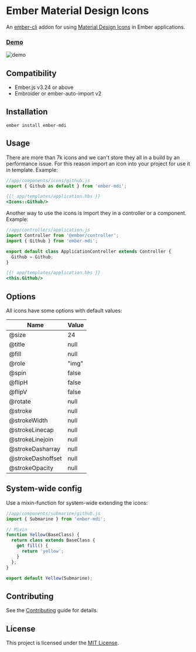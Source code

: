 Ember Material Design Icons
==============================================================================

An [ember-cli](http://www.ember-cli.com) addon for using [Material Design Icons](https://materialdesignicons.com/) in Ember applications.

### [Demo](https://kaermorchen.github.io/ember-mdi/)

![demo](https://user-images.githubusercontent.com/11972062/216624380-2441ee4c-5040-4ae2-9d48-e00ad42c653b.png)

Compatibility
------------------------------------------------------------------------------

* Ember.js v3.24 or above
* Embroider or ember-auto-import v2


Installation
------------------------------------------------------------------------------

```
ember install ember-mdi
```

Usage
------------------------------------------------------------------------------
There are more than 7k icons and we can't store they all in a build by an performance issue. For this reason import an icon into your project for use it in template. Example:

```js
//app/components/icons/github.js
export { Github as default } from 'ember-mdi';
```
```hbs
{{! app/templates/application.hbs }}
<Icons::Github/>
```

Another way to use the icons is import they in a controller or a component. Example:

```js
//app/controllers/application.js
import Controller from '@ember/controller';
import { Github } from 'ember-mdi';

export default class ApplicationController extends Controller {
  Github = Github;
}
```
```hbs
{{! app/templates/application.hbs }}
<this.Github/>
```

Options
------------------------------------------------------------------------------

All icons have some options with default values:

| Name              | Value |
|-------------------|-------|
| @size             | 24    |
| @title            | null  |
| @fill             | null  |
| @role             | "img" |
| @spin             | false |
| @flipH            | false |
| @flipV            | false |
| @rotate           | null  |
| @stroke           | null  |
| @strokeWidth      | null  |
| @strokeLinecap    | null  |
| @strokeLinejoin   | null  |
| @strokeDasharray  | null  |
| @strokeDashoffset | null  |
| @strokeOpacity    | null  |

System-wide config
------------------------------------------------------------------------------
Use a mixin-function for system-wide extending the icons:
```js
//app/components/submarine/github.js
import { Submarine } from 'ember-mdi';

// Mixin
function Yellow(BaseClass) {
  return class extends BaseClass {
    get fill() {
      return 'yellow';
    }
  };
}

export default Yellow(Submarine);
```

Contributing
------------------------------------------------------------------------------

See the [Contributing](CONTRIBUTING.md) guide for details.


License
------------------------------------------------------------------------------

This project is licensed under the [MIT License](LICENSE.md).
